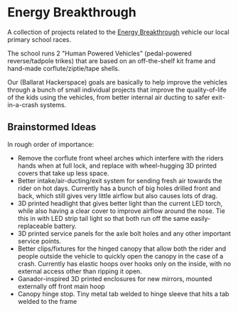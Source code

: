 # Energy Breakthrough

A collection of projects related to the [Energy Breakthrough](https://www.eb.org.au) vehicle our local primary school races.

The school runs 2 "Human Powered Vehicles" (pedal-powered reverse/tadpole trikes) that are based on an off-the-shelf kit frame and hand-made corflute/ziptie/tape shells.

Our (Ballarat Hackerspace) goals are basically to help improve the vehicles through a bunch of small individual projects that improve the quality-of-life of the kids using the vehicles, from better internal air ducting to safer exit-in-a-crash systems.

## Brainstormed Ideas

In rough order of importance:

- Remove the corflute front wheel arches which interfere with the riders hands when at full lock, and replace with wheel-hugging 3D printed covers that take up less space.
- Better intake/air-ducting/exit system for sending fresh air towards the rider on hot days. Currently has a bunch of big holes drilled front and back, which still gives very little airflow but also causes lots of drag.
- 3D printed headlight that gives better light than the current LED torch, while also having a clear cover to improve airflow around the nose. Tie this in with LED strip tail light so that both run off the same easily-replaceable battery.
- 3D printed service panels for the axle bolt holes and any other important service points.
- Better clips/fixtures for the hinged canopy that allow both the rider and people outside the vehicle to quickly open the canopy in the case of a crash. Currently has elastic hoops over hooks only on the inside, with no external access other than ripping it open.
- Ganador-inspired 3D printed enclosures for new mirrors, mounted externally off front main hoop
- Canopy hinge stop. Tiny metal tab welded to hinge sleeve that hits a tab welded to the frame

